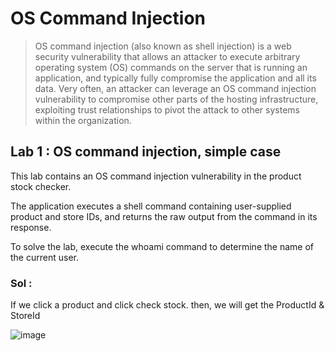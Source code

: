 # OS Command Injection
> OS command injection (also known as shell injection) is a web security vulnerability that allows an attacker to execute arbitrary operating system (OS) commands on the server that is running an application, and typically fully compromise the application and all its data. Very often, an attacker can leverage an OS command injection vulnerability to compromise other parts of the hosting infrastructure, exploiting trust relationships to pivot the attack to other systems within the organization.

## Lab 1 : OS command injection, simple case

This lab contains an OS command injection vulnerability in the product stock checker.

The application executes a shell command containing user-supplied product and store IDs, and returns the raw output from the command in its response.

To solve the lab, execute the whoami command to determine the name of the current user.

### Sol :

If we click a product and click check stock. then, we will get the ProductId & StoreId

![image](https://user-images.githubusercontent.com/33444140/236799000-1d2eeac3-d715-48e9-ae44-6bfa91b84c9f.png)
